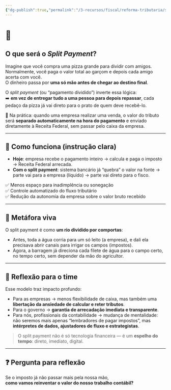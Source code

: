 ```yaml
---
{"dg-publish":true,"permalink":"/3-recursos/fiscal/reforma-tributaria/split-payment/","dgPassFrontmatter":true,"created":"2025-08-14T08:59:54.782-03:00","updated":"2025-08-29T08:10:11.264-03:00"}
---
```



# 🌱 
## O que será o *Split Payment*?  

Imagine que você compra uma pizza grande para dividir com amigos.  
Normalmente, você paga o valor total ao garçom e depois cada amigo acerta com você.  
O dinheiro passa por **uma só mão antes de chegar ao destino final**.  

O *split payment* (ou “pagamento dividido”) inverte essa lógica:  
➡️ **em vez de entregar tudo a uma pessoa para depois repassar**, cada pedaço da pizza já vai direto para o prato de quem deve recebê-lo.  

📌 Na prática: quando uma empresa realizar uma venda, o valor do tributo será **separado automaticamente na hora do pagamento** e enviado diretamente à Receita Federal, sem passar pelo caixa da empresa.  

---

## 🔎 Como funciona (instrução clara)  
- **Hoje**: empresa recebe o pagamento inteiro → calcula e paga o imposto → Receita Federal arrecada.  
- **Com o split payment**: sistema bancário já “quebra” o valor na fonte → parte vai para a empresa (líquido) → parte vai direto para o fisco.  

✅ Menos espaço para inadimplência ou sonegação  
✅ Controle automatizado do fluxo tributário  
✅ Redução da autonomia da empresa sobre o valor bruto recebido  

---

## 🌿 Metáfora viva  
O split payment é como **um rio dividido por comportas**:  
- Antes, toda a água corria para um só leito (a empresa), e dali ela precisava abrir canais para irrigar os campos (impostos).  
- Agora, a barragem já direciona cada filete de água para o campo certo, no tempo certo, sem depender da mão do agricultor.  

---

## 💭 Reflexão para o time  
Esse modelo traz impacto profundo:  

- Para as empresas → menos flexibilidade de caixa, mas também uma **libertação da ansiedade de calcular e reter tributos**.  
- Para o governo → **garantia de arrecadação imediata e transparente**.  
- Para nós, profissionais da contabilidade → mudança de mentalidade: não seremos mais apenas “lembradores de pagar impostos”, mas **intérpretes de dados, ajustadores de fluxo e estrategistas**.  

> O split payment não é só tecnologia financeira — é um **espelho do tempo**: direto, imediato, digital.  

---

## ❓ Pergunta para reflexão  
Se o imposto já não passar mais pela nossa mão,  
**como vamos reinventar o valor do nosso trabalho contábil?**
